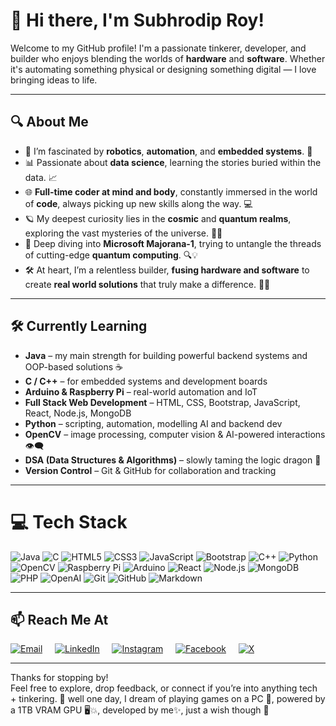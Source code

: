 # 👋 Hi there, I'm Subhrodip Roy!

Welcome to my GitHub profile! I'm a passionate tinkerer, developer, and builder who enjoys blending the worlds of **hardware** and **software**. Whether it's automating something physical or designing something digital — I love bringing ideas to life.

---

## 🔍 **About Me**

- 🤖 I’m fascinated by **robotics**, **automation**, and **embedded systems**. 🚀  
- 📊 Passionate about **data science**, learning the stories buried within the data. 📈  
- 🌐 **Full-time coder at mind and body**, constantly immersed in the world of **code**, always picking up new skills along the way. 💻  
- 🪐 My deepest curiosity lies in the **cosmic** and **quantum realms**, exploring the vast mysteries of the universe. 🌌✨  
- 🧬 Deep diving into **Microsoft Majorana-1**, trying to untangle the threads of cutting-edge **quantum computing**. 🔍💡  
- 🛠️ At heart, I’m a relentless builder, **fusing hardware and software** to create **real world solutions** that truly make a difference. 🔧🔗

---

## 🛠️ Currently Learning

- **Java** – my main strength for building powerful backend systems and OOP-based solutions ☕
- **C / C++** – for embedded systems and development boards  
- **Arduino & Raspberry Pi** – real-world automation and IoT  
- **Full Stack Web Development** – HTML, CSS, Bootstrap, JavaScript, React, Node.js, MongoDB  
- **Python** – scripting, automation, modelling AI and backend dev  
- **OpenCV** – image processing, computer vision & AI-powered interactions 👁️‍🗨️  
- **DSA (Data Structures & Algorithms)** – slowly taming the logic dragon 🐉  
- **Version Control** – Git & GitHub for collaboration and tracking

---

# 💻 Tech Stack

![Java](https://img.shields.io/badge/java-%23ED8B00.svg?style=for-the-badge&logo=openjdk&logoColor=white)
![C](https://img.shields.io/badge/c-%2300599C.svg?style=for-the-badge&logo=c&logoColor=white)
![HTML5](https://img.shields.io/badge/html5-%23E34F26.svg?style=for-the-badge&logo=html5&logoColor=white)
![CSS3](https://img.shields.io/badge/css3-%231572B6.svg?style=for-the-badge&logo=css3&logoColor=white)
![JavaScript](https://img.shields.io/badge/javascript-%23323330.svg?style=for-the-badge&logo=javascript&logoColor=%23F7DF1E)
![Bootstrap](https://img.shields.io/badge/bootstrap-%238511FA.svg?style=for-the-badge&logo=bootstrap&logoColor=white)
![C++](https://img.shields.io/badge/c++-%2300599C.svg?style=for-the-badge&logo=c%2B%2B&logoColor=white)
![Python](https://img.shields.io/badge/Python-%233776AB.svg?style=for-the-badge&logo=python&logoColor=white)
![OpenCV](https://img.shields.io/badge/opencv-%23white.svg?style=for-the-badge&logo=opencv&logoColor=white)
![Raspberry Pi](https://img.shields.io/badge/Raspberry%20Pi-%23C8102E.svg?style=for-the-badge&logo=raspberry-pi&logoColor=white)
![Arduino](https://img.shields.io/badge/-Arduino-00979D?style=for-the-badge&logo=Arduino&logoColor=white)
![React](https://img.shields.io/badge/react-%2320232a.svg?style=for-the-badge&logo=react&logoColor=%2361DAFB)
![Node.js](https://img.shields.io/badge/Node.js-%23339933.svg?style=for-the-badge&logo=node.js&logoColor=white)
![MongoDB](https://img.shields.io/badge/MongoDB-%234ea94b.svg?style=for-the-badge&logo=mongodb&logoColor=white)
![PHP](https://img.shields.io/badge/php-%23777BB4.svg?style=for-the-badge&logo=php&logoColor=white)
![OpenAI](https://img.shields.io/badge/OpenAI-%230A0A0A.svg?style=for-the-badge&logo=openai&logoColor=white)
![Git](https://img.shields.io/badge/Git-%23F1502F.svg?style=for-the-badge&logo=git&logoColor=white)
![GitHub](https://img.shields.io/badge/GitHub-%23121011.svg?style=for-the-badge&logo=github&logoColor=white)
![Markdown](https://img.shields.io/badge/markdown-%23000000.svg?style=for-the-badge&logo=markdown&logoColor=white)

---

## 📫 Reach Me At

[![Email](https://img.shields.io/badge/Email-D14836?logo=gmail&logoColor=white)](mailto:roysubhrodiproy@gmail.com) &nbsp;&nbsp;&nbsp;
[![LinkedIn](https://img.shields.io/badge/LinkedIn-%230077B5.svg?logo=linkedin&logoColor=white)](https://www.linkedin.com/in/subhrodip-roy-351607327/) &nbsp;&nbsp;&nbsp;
[![Instagram](https://img.shields.io/badge/Instagram-%23E4405F.svg?logo=Instagram&logoColor=white)](https://www.instagram.com/higgs_of.sin.gularity/) &nbsp;&nbsp;&nbsp;
[![Facebook](https://img.shields.io/badge/Facebook-%231877F2.svg?logo=Facebook&logoColor=white)](https://www.facebook.com/subhrodip.roy.927/) &nbsp;&nbsp;&nbsp;
[![X](https://img.shields.io/badge/X-%231DA1F2.svg?logo=twitter&logoColor=white)](https://x.com/roysubhrodip_on)

---

Thanks for stopping by!  
Feel free to explore, drop feedback, or connect if you’re into anything tech + tinkering. 🚀
well one day, I dream of playing games on a PC 🌟, powered by a 1TB VRAM GPU 🖥️💥, developed by me✨, just a wish though 💭
